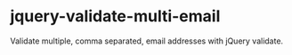 jquery-validate-multi-email
===========================

Validate multiple, comma separated, email addresses with jQuery validate.
